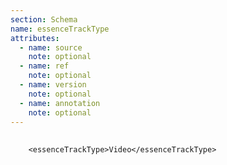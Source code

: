 ```yaml
---
section: Schema
name: essenceTrackType
attributes:
  - name: source
    note: optional
  - name: ref
    note: optional
  - name: version
    note: optional
  - name: annotation
    note: optional
---
```


<pre>
  <code>
    &lt;essenceTrackType&gt;Video&lt;/essenceTrackType&gt;
  </code>
</pre>
